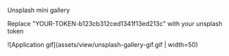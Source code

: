 Unsplash mini gallery


Replace "YOUR-TOKEN-b123cb312ced1341f13ed213c" with your unsplash token

![Application gif](assets/view/unsplash-gallery-gif.gif | width=50)

